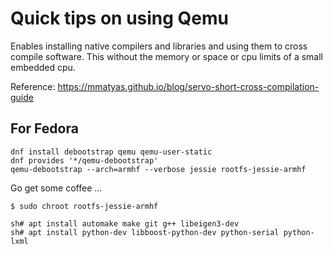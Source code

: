 # Quick tips on using Qemu

Enables installing native compilers and libraries and using them to
cross compile software.  This without the memory or space or cpu
limits of a small embedded cpu.

Reference: https://mmatyas.github.io/blog/servo-short-cross-compilation-guide

## For Fedora

    dnf install debootstrap qemu qemu-user-static
    dnf provides '*/qemu-debootstrap'
    qemu-debootstrap --arch=armhf --verbose jessie rootfs-jessie-armhf

Go get some coffee ...

    $ sudo chroot rootfs-jessie-armhf

    sh# apt install automake make git g++ libeigen3-dev 
    sh# apt install python-dev libboost-python-dev python-serial python-lxml
